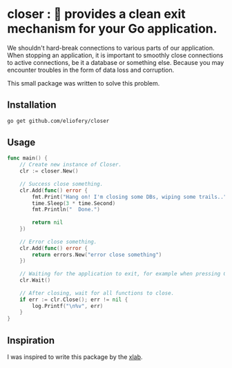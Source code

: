 # closer : 🚪 provides a clean exit mechanism for your Go application.

We shouldn't hard-break connections to various parts of our application. 
When stopping an application, it is important to smoothly close connections to active connections, 
be it a database or something else. 
Because you may encounter troubles in the form of data loss and corruption.

This small package was written to solve this problem.

## Installation

```bash
go get github.com/eliofery/closer
```

## Usage

```go
func main() {
    // Create new instance of Closer.
    clr := closer.New()
    
    // Success close something.
    clr.Add(func() error {
        fmt.Print("Hang on! I'm closing some DBs, wiping some trails..")
        time.Sleep(3 * time.Second)
        fmt.Println("  Done.")
        
        return nil
    })
    
    // Error close something.
    clr.Add(func() error {
        return errors.New("error close something")
    })
    
    // Waiting for the application to exit, for example when pressing Ctrl+C in the terminal.
    clr.Wait()
    
    // After closing, wait for all functions to close.
    if err := clr.Close(); err != nil {
        log.Printf("\n%v", err)
    }
}
```

## Inspiration

I was inspired to write this package by the [xlab](https://github.com/xlab/closer).
